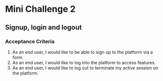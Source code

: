 # Mini Challenge 2

## Signup, login and logout

### Acceptance Criteria
1. As an end user, I would like to be able to sign up to the platform via a form.
2. As an end user, I would like to log into the platform to access features.
3. As an end user, I would like to log out to terminate my active session on the platform.